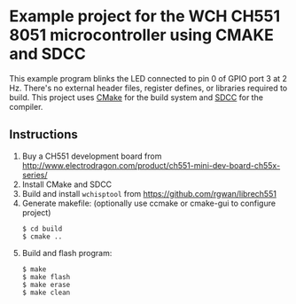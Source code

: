 # Example project for the WCH CH551 8051 microcontroller using CMAKE and SDCC

This example program blinks the LED connected to pin 0 of GPIO port 3 at 2 Hz.
There's no external header files, register defines, or libraries required to
build. This project uses [CMake](https://cmake.org/) for the build system and
[SDCC](http://sdcc.sourceforge.net/) for the compiler.

## Instructions

1. Buy a CH551 development board from http://www.electrodragon.com/product/ch551-mini-dev-board-ch55x-series/
2. Install CMake and SDCC
3. Build and install `wchisptool` from https://github.com/rgwan/librech551
4. Generate makefile: (optionally use ccmake or cmake-gui to configure project)
    ```
    $ cd build
    $ cmake ..
    ```
5. Build and flash program:
    ```
    $ make
    $ make flash
    $ make erase
    $ make clean
    ```
